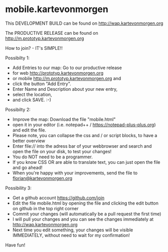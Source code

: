 # mobile.kartevonmorgen

This DEVELOPMENT BUILD can be found on http://wap.kartevonmorgen.org

The PRODUCTIVE RELEASE can be found on http://m.prototyp.kartevonmorgen.org

How to join? - IT's SIMPLE!!

Possibilty 1:
* Add Entries to our map: Go to our productive release
* for web http://prototyp.kartevonmorgen.org 
* or mobile http://m.prototyp.kartevonmorgen.org and 
* click the button "Add Entry". 
* Enter Name and Description about your new entry,
* select the location, 
* and click SAVE. :-)

Possibilty 2:
* Improve the map: Download the file "mobile.html"
* open it in your editor (i.e. notepad++ / https://notepad-plus-plus.org) and edit the file.
* Please note, you can collapse the css and / or script blocks, to have a better overview
* Enter file:// into the adress bar of your webbrowser and search and open the file on your disk, to test your changes!
* You do NOT need to be a programmer.
* If you know CSS OR are able to translate text, you can just open the file and go ahead!
* When you're happy with your improvements, send the file to florian@kartevonmorgen.org

Possibility 3:
* Get a github account https://github.com/join
* Edit the file mobile.html by opening the file and clicking the edit button on github in the top right corner
* Commit your changes (will automatically be a pull request the first time)
* I will pull your changes and you can see the changes immediately at http://wap.kartevonmorgen.org
* Next time you edit something, your changes will be visible IMMEDIATELY, without need to wait for my confirmation!

Have fun!
